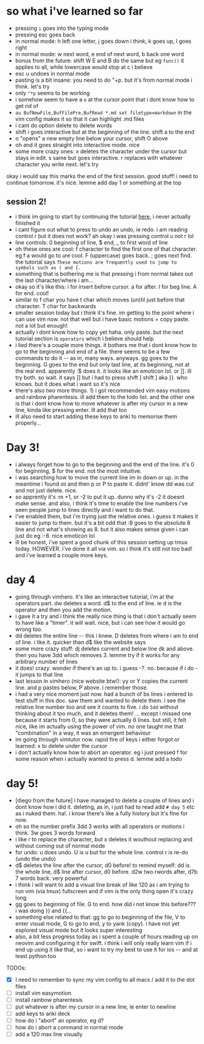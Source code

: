 # so what i've learned so far

* pressing `i` goes into the typing mode
* pressing esc goes back
* in normal mode: h left one letter, j goes down i think, k goes up, l goes right
* in normal mode: w next word, e end of next word, b back one word
* bonus from the future: shift W E and B do the same but eg `func()` it applies to all, while lowercase would stop at c i believe
* esc u undoes in normal mode
* pasting is a bit insane: you need to do "+p. but it's from normal mode i think. let's try
* only `"*p` seems to be working
* i somehow seem to have a `e` at the cursor point that i dont know how to get rid of
* `au BufNewFile,BufFilePre,BufRead *.md set filetype=markdown` in the vim config makes it so that it can highlight .md files
* i cant do option delete to delete words
* shift i goes interactive but at the beginning of the line. shift a to the end
* o "opens" a new empty line below your cursor, shift O above
* oh and it goes straight into interactive mode. nice
* some more crazy ones: x deletes the character under the cursor but stays in edit. s same but goes interactive. r replaces with whatever character you write next. let's try 

okay i would say this marks the end of the first session. good stuff! i need to continue tomorrow. it's nice. lemme add day 1 or something at the top

## session 2!

* i think im going to start by continuing the tutorial [here](https://www.vim-hero.com/lessons/moving-by-upper-word), i never actually finished it
* i cant figure out what to press to undo an undo, ie redo. i am reading control r but it does not work? ah okay i was pressing control u not r lol
* line controls: 0 beginning of line, $ end, _ to first word of line
* oh these ones are cool: f character to find the first one of that character. eg f a would go to `a`re cool. F (uppercase) goes back. ; goes next find. the tutorial says `These motions are frequently used to jump to symbols such as ( and {.`
* something that is bothering me is that pressing i from normal takes out the last character/where i am…
* okay so it's like this: i for insert before cursor. a for after. I for beg line. A for end. cool!
* similar to f char you have t char which moves (un)til just before that character. T char for backwards
* smaller session today but i think it's fine. im getting to the point where i can use vim now. not that well but i have basic motions + copy paste. not a lot but enough!
* actually i dont know how to copy yet haha. only paste. but the next tutorial section is `operators` which i believe should help
* i lied there's a couple more things. it bothers me that i dont know how to go to the beginning and end of a file. there seems to be a few commands to do it -- as in, many ways. anyways. gg goes to the beginning. G goes to the end but only last line, at its beginning, not at the real end. apparently :$ does it. it looks like an emoticon lol. or ]]. ill try both. so wait. it says ]] but i had to press shift ] shift ] aka }}. who knows. but it does what i want so it's nice
* there's also two more things. 1) i got recommended vim easy motions and rainbow pharentesis. ill add them to the todo list. and the other one is that i dont know how to move whatever is after my cursor in a new line, kinda like pressing enter. ill add that too
* ill also need to start adding these keys to anki to memorise them properly…

# Day 3!

* i always forget how to go to the beginning and the end of the line. it's 0 for beginning, $ for the end. not the most intuitive.
* i was searching how to move the current line im in down or up. in the meantime i found `dd` and then p or P to paste it. didnt' know dd was cut and not just delete. nice.
* so apprently it's :m +1, or -2 to put it up. dunno why it's -2 it doesnt make sense. and also, i think it's time to enable the line numbers i've seen people jump to lines directly and i want to do that. 
* i've enabled them, but i'm trying just the relative ones. i guess it makes it easier to jump to them. but it's a bit odd that :8 goes to the absolute 8 line and not what's showing as 8. but it also makes sense given i can just do eg :-8. nice emoticon lol
* ill be honest, i've spent a good chunk of this session setting up tmux today. HOWEVER. i've done it all via vim. so i think it's still not too bad! and i've learned a couple more keys.

# day 4

* going through vimhero. it's like an interactive tutorial, i'm at the operators part. dw deletes a word. d$ to the end of line. ie d is the operator and then you add the motion.
* i gave it a try and i think the really nice thing is that i don't actually seem to have like a "timer". it will wait. nice, but i can see how it would go wrong too.
* dd deletes the entire line -- this i knew. D deletes from where i am to end of line. i like it. quicker than d$ like the website says
* some more crazy stuff: dj deletes current and below line dk and above. then you have 3dd which removes 3. lemme try if it works for any arbitrary number of lines
* it does! crazy. wonder if there's an up to. i guess -?. no. because if i do - it jumps to that line
* last lesson in vimhero (nice website btw!): yy or Y copies the current line. and p pastes below, P above. i remember those.
* i had a very nice moment just now. had a bunch of bs lines i entered to test stuff in this doc. saw them and wanted to delete them. i see the relative line number too and see it counts to five. i do `5dd` without thinking about it too much, and it deletes them! … except i missed one because it starts from 0, so they were actually 6 lines. but still, it felt nice, like im actually using the power of vim. no one taught me that "combination" in a way, it was an emergent behaviour
* im going through vimtutor now. rapid fire of keys i either forgot or learned: x to delete under the cursor
* i don't actually know how to abort an operator. eg i just pressed f for some reason when i actually wanted to press d. lemme add a todo

# day 5!

* [diego from the future] i have managed to delete a couple of lines and i dont know how i did it. deleting, as in, i just had to read add `# day 5` etc as i nuked them. ha!. i know there's like a fully history but it's fine for now.
* oh so the number prefix 3dd 3 works with all operators or motions i think. 3w goes 3 words forward
* i like r to replace the character, but x deletes it wouthout replacing and without coming out of normal mode
* for undo: u does undo. U is u but for the whole line. control r is re-do (undo the undo)
* d$ deletes the line after the cursor, d0 before! to remind myself: dd is the whole line, d$ line after cursor, d0 before. d2w two rwords after, d7b 7 words back. very powerful
* i think i will want to add a visual line break of like 120 as i am trying to run vim (via tmux) fullscreen and if vim is the only thing open it's crazy long
* gg goes to beginning of file. G to end. how did i not know this before??? i was doing }} and {{…
* something else related to that: gg to go to beginning of the file, V to enter visual mode, G to go to end, y to yank (copy). i have not yet explored visual mode but it looks super interesting
* also, a bit less progress today as i spent a couple of hours reading up on neovim and configuring it for swift. i think i will only really learn vim if i end up using it like that, so i want to try my best to use it for ios -- and at least python too

TODOs:
- [x] I need to remember to sync my vim config to all macs / add it to the dot files
- [ ] install vim easymotion
- [ ] install rainbow pharentesis
- [ ] put whatever is after my cursor in a new line, ie enter to newline
- [ ] add keys to anki deck
- [ ] how do i "abort" an operator, eg d?
- [ ] how do i abort a command in normal mode
- [ ] add a 120 max line visually
